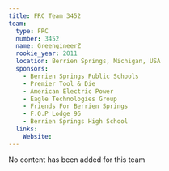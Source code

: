 ```yaml
---
title: FRC Team 3452
team:
  type: FRC
  number: 3452
  name: GreengineerZ
  rookie_year: 2011
  location: Berrien Springs, Michigan, USA
  sponsors:
    - Berrien Springs Public Schools
    - Premier Tool & Die
    - American Electric Power
    - Eagle Technologies Group
    - Friends For Berrien Springs
    - F.O.P Lodge 96
    - Berrien Springs High School
  links:
    Website: 
---
```

No content has been added for this team